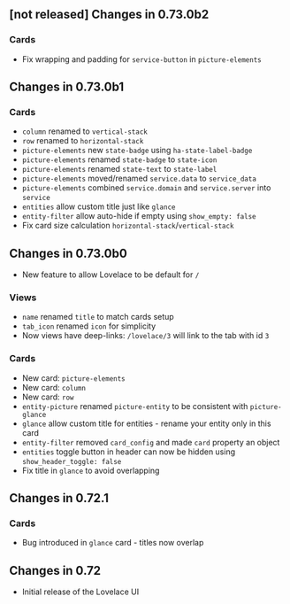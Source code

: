 ## [not released] Changes in 0.73.0b2

### Cards
- Fix wrapping and padding for `service-button` in `picture-elements` 

## Changes in 0.73.0b1

### Cards
- `column` renamed to `vertical-stack`
- `row` renamed to `horizontal-stack`
- `picture-elements` new `state-badge` using `ha-state-label-badge`
- `picture-elements` renamed `state-badge` to `state-icon`
- `picture-elements` renamed `state-text` to `state-label`
- `picture-elements` moved/renamed `service.data` to `service_data`
- `picture-elements` combined `service.domain` and `service.server` into `service`
- `entities` allow custom title just like `glance`
- `entity-filter` allow auto-hide if empty using `show_empty: false`
- Fix card size calculation `horizontal-stack`/`vertical-stack` 

## Changes in 0.73.0b0
- New feature to allow Lovelace to be default for `/`

### Views
- `name` renamed `title` to match cards setup
- `tab_icon` renamed `icon` for simplicity
- Now views have deep-links: `/lovelace/3` will link to the tab with id `3`

### Cards
- New card: `picture-elements`
- New card: `column`
- New card: `row`
- `entity-picture` renamed `picture-entity` to be consistent with `picture-glance`
- `glance` allow custom title for entities - rename your entity only in this card
- `entity-filter` removed `card_config` and made `card` property an object
- `entities` toggle button in header can now be hidden using `show_header_toggle: false`
- Fix title in `glance` to avoid overlapping

## Changes in 0.72.1

### Cards
- Bug introduced in `glance` card - titles now overlap

## Changes in 0.72
- Initial release of the Lovelace UI
